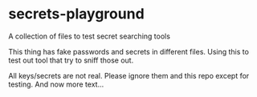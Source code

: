 # secrets-playground
A collection of files to test secret searching tools

This thing has fake passwords and secrets in different files. Using this to test out tool that try to sniff those out.

All keys/secrets are not real. Please ignore them and this repo except for testing. And now more text...
